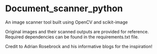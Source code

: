 # Document_scanner_python
An image scanner tool built using OpenCV and scikit-image

Original images and their scanned outputs are provided for reference.
Required dependencies can be found in the requirements.txt file.

Credit to Adrian Rosebrock and his informative blogs for the inspiration! 
